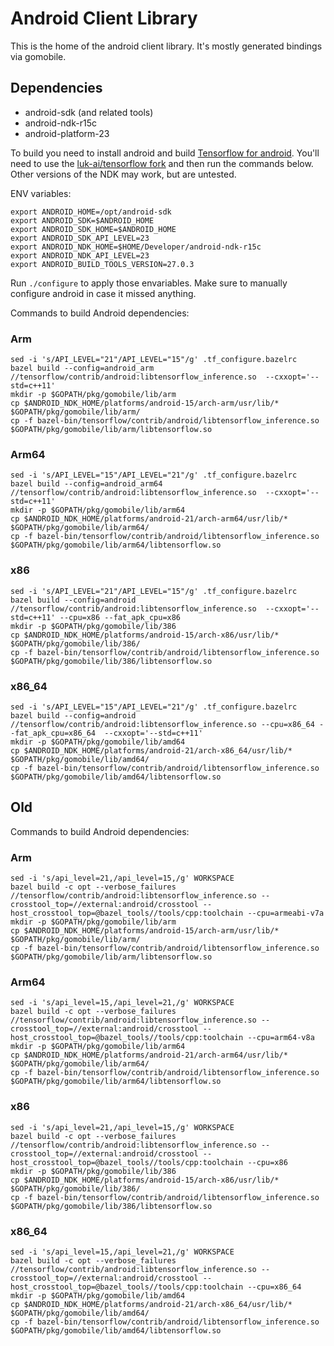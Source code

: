 # Android Client Library

This is the home of the android client library. It's mostly generated bindings
via gomobile.

## Dependencies

* android-sdk (and related tools)
* android-ndk-r15c
* android-platform-23

To build you need to install android and build
[Tensorflow for android](https://github.com/tensorflow/tensorflow/tree/master/tensorflow/contrib/android).
You'll need to use the
[luk-ai/tensorflow fork](https://github.com/luk-ai/tensorflow)
and then run the commands below. Other versions of the NDK may work, but are
untested.

ENV variables:

```
export ANDROID_HOME=/opt/android-sdk
export ANDROID_SDK=$ANDROID_HOME
export ANDROID_SDK_HOME=$ANDROID_HOME
export ANDROID_SDK_API_LEVEL=23
export ANDROID_NDK_HOME=$HOME/Developer/android-ndk-r15c
export ANDROID_NDK_API_LEVEL=23
export ANDROID_BUILD_TOOLS_VERSION=27.0.3
```

Run `./configure` to apply those envariables. Make sure to manually configure android in case it missed anything.

Commands to build Android dependencies:

### Arm

```
sed -i 's/API_LEVEL="21"/API_LEVEL="15"/g' .tf_configure.bazelrc
bazel build --config=android_arm //tensorflow/contrib/android:libtensorflow_inference.so  --cxxopt='--std=c++11'
mkdir -p $GOPATH/pkg/gomobile/lib/arm
cp $ANDROID_NDK_HOME/platforms/android-15/arch-arm/usr/lib/* $GOPATH/pkg/gomobile/lib/arm/
cp -f bazel-bin/tensorflow/contrib/android/libtensorflow_inference.so $GOPATH/pkg/gomobile/lib/arm/libtensorflow.so
```

### Arm64

```
sed -i 's/API_LEVEL="15"/API_LEVEL="21"/g' .tf_configure.bazelrc
bazel build --config=android_arm64 //tensorflow/contrib/android:libtensorflow_inference.so  --cxxopt='--std=c++11'
mkdir -p $GOPATH/pkg/gomobile/lib/arm64
cp $ANDROID_NDK_HOME/platforms/android-21/arch-arm64/usr/lib/* $GOPATH/pkg/gomobile/lib/arm64/
cp -f bazel-bin/tensorflow/contrib/android/libtensorflow_inference.so $GOPATH/pkg/gomobile/lib/arm64/libtensorflow.so
```

### x86

```
sed -i 's/API_LEVEL="21"/API_LEVEL="15"/g' .tf_configure.bazelrc
bazel build --config=android //tensorflow/contrib/android:libtensorflow_inference.so  --cxxopt='--std=c++11' --cpu=x86 --fat_apk_cpu=x86
mkdir -p $GOPATH/pkg/gomobile/lib/386
cp $ANDROID_NDK_HOME/platforms/android-15/arch-x86/usr/lib/* $GOPATH/pkg/gomobile/lib/386/
cp -f bazel-bin/tensorflow/contrib/android/libtensorflow_inference.so $GOPATH/pkg/gomobile/lib/386/libtensorflow.so
```

### x86_64

```
sed -i 's/API_LEVEL="15"/API_LEVEL="21"/g' .tf_configure.bazelrc
bazel build --config=android //tensorflow/contrib/android:libtensorflow_inference.so --cpu=x86_64 --fat_apk_cpu=x86_64  --cxxopt='--std=c++11'
mkdir -p $GOPATH/pkg/gomobile/lib/amd64
cp $ANDROID_NDK_HOME/platforms/android-21/arch-x86_64/usr/lib/* $GOPATH/pkg/gomobile/lib/amd64/
cp -f bazel-bin/tensorflow/contrib/android/libtensorflow_inference.so $GOPATH/pkg/gomobile/lib/amd64/libtensorflow.so
```

## Old

Commands to build Android dependencies:

### Arm
```
sed -i 's/api_level=21,/api_level=15,/g' WORKSPACE
bazel build -c opt --verbose_failures //tensorflow/contrib/android:libtensorflow_inference.so --crosstool_top=//external:android/crosstool --host_crosstool_top=@bazel_tools//tools/cpp:toolchain --cpu=armeabi-v7a
mkdir -p $GOPATH/pkg/gomobile/lib/arm
cp $ANDROID_NDK_HOME/platforms/android-15/arch-arm/usr/lib/* $GOPATH/pkg/gomobile/lib/arm/
cp -f bazel-bin/tensorflow/contrib/android/libtensorflow_inference.so $GOPATH/pkg/gomobile/lib/arm/libtensorflow.so
```

### Arm64
```
sed -i 's/api_level=15,/api_level=21,/g' WORKSPACE
bazel build -c opt --verbose_failures //tensorflow/contrib/android:libtensorflow_inference.so --crosstool_top=//external:android/crosstool --host_crosstool_top=@bazel_tools//tools/cpp:toolchain --cpu=arm64-v8a
mkdir -p $GOPATH/pkg/gomobile/lib/arm64
cp $ANDROID_NDK_HOME/platforms/android-21/arch-arm64/usr/lib/* $GOPATH/pkg/gomobile/lib/arm64/
cp -f bazel-bin/tensorflow/contrib/android/libtensorflow_inference.so $GOPATH/pkg/gomobile/lib/arm64/libtensorflow.so
```

### x86
```
sed -i 's/api_level=21,/api_level=15,/g' WORKSPACE
bazel build -c opt --verbose_failures //tensorflow/contrib/android:libtensorflow_inference.so --crosstool_top=//external:android/crosstool --host_crosstool_top=@bazel_tools//tools/cpp:toolchain --cpu=x86
mkdir -p $GOPATH/pkg/gomobile/lib/386
cp $ANDROID_NDK_HOME/platforms/android-15/arch-x86/usr/lib/* $GOPATH/pkg/gomobile/lib/386/
cp -f bazel-bin/tensorflow/contrib/android/libtensorflow_inference.so $GOPATH/pkg/gomobile/lib/386/libtensorflow.so
```

### x86_64
```
sed -i 's/api_level=15,/api_level=21,/g' WORKSPACE
bazel build -c opt --verbose_failures //tensorflow/contrib/android:libtensorflow_inference.so --crosstool_top=//external:android/crosstool --host_crosstool_top=@bazel_tools//tools/cpp:toolchain --cpu=x86_64
mkdir -p $GOPATH/pkg/gomobile/lib/amd64
cp $ANDROID_NDK_HOME/platforms/android-21/arch-x86_64/usr/lib/* $GOPATH/pkg/gomobile/lib/amd64/
cp -f bazel-bin/tensorflow/contrib/android/libtensorflow_inference.so $GOPATH/pkg/gomobile/lib/amd64/libtensorflow.so
```

